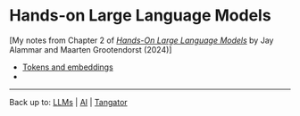 # Hands-on Large Language Models

\[My notes from Chapter 2 of *[Hands-On Large Language Models](https://www.oreilly.com/library/view/hands-on-large-language/9781098150952/)* by Jay Alammar and Maarten Grootendorst (2024)\]

- [Tokens and embeddings](tokens-and-embeddings.md)
- 

----

Back up to: [LLMs](../index.md) | [AI](../../index.md) | [Tangator](../../../index.md)
